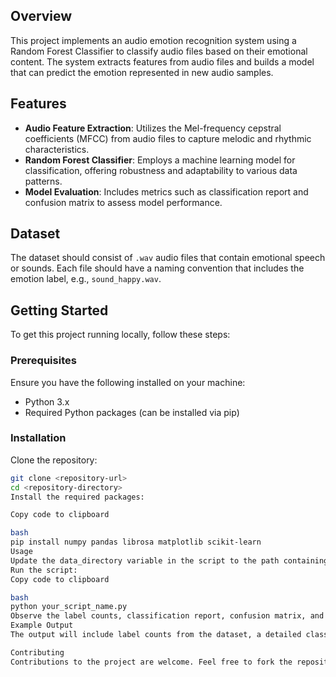

## Overview
This project implements an audio emotion recognition system using a Random Forest Classifier to classify audio files based on their emotional content. The system extracts features from audio files and builds a model that can predict the emotion represented in new audio samples.

## Features
- **Audio Feature Extraction**: Utilizes the Mel-frequency cepstral coefficients (MFCC) from audio files to capture melodic and rhythmic characteristics.
- **Random Forest Classifier**: Employs a machine learning model for classification, offering robustness and adaptability to various data patterns.
- **Model Evaluation**: Includes metrics such as classification report and confusion matrix to assess model performance.

## Dataset
The dataset should consist of `.wav` audio files that contain emotional speech or sounds. Each file should have a naming convention that includes the emotion label, e.g., `sound_happy.wav`.

## Getting Started
To get this project running locally, follow these steps:

### Prerequisites
Ensure you have the following installed on your machine:
- Python 3.x
- Required Python packages (can be installed via pip)

### Installation
Clone the repository:
```bash
git clone <repository-url>
cd <repository-directory>
Install the required packages:

Copy code to clipboard

bash
pip install numpy pandas librosa matplotlib scikit-learn
Usage
Update the data_directory variable in the script to the path containing your audio files.
Run the script:
Copy code to clipboard

bash
python your_script_name.py
Observe the label counts, classification report, confusion matrix, and predicted distribution of emotions in a bar chart.
Example Output
The output will include label counts from the dataset, a detailed classification report, a confusion matrix, and a bar chart visualizing the predicted distribution of emotions.

Contributing
Contributions to the project are welcome. Feel free to fork the repository and submit a pull request with your enhancements.
